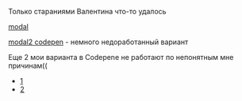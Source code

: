 Только стараниями Валентина что-то удалось

[modal](https://svitlanatsupryk-jul18.github.io/modal/index.html)

[modal2 codepen](https://codepen.io/svet1/pen/VBGrMM) - немного недоработанный вариант

Еще 2 мои  варианта в Codepene не работают по непонятным мне причинам((
- [1](https://codepen.io/svet1/pen/xJarrR)
- [2](https://codepen.io/svet1/pen/OwoOOo)
